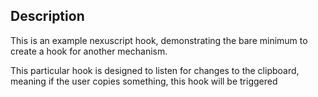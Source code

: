 ## Description

This is an example nexuscript hook, demonstrating the bare minimum to create a hook for another mechanism.

This particular hook is designed to listen for changes to the clipboard, meaning if the user copies something, this hook will be triggered
